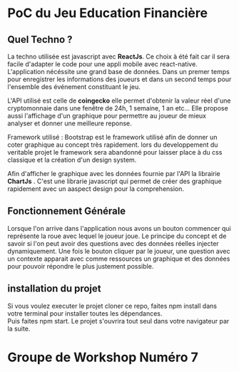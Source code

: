 # PoC du Jeu Education Financière

## Quel Techno ? 

La techno utilisée est javascript avec __ReactJs__. Ce choix à été fait car il sera facile d'adapter le code pour une appli mobile avec react-native.
L'application nécéssite une grand base de données. Dans un premer temps pour enregistrer les informations des joueurs et dans un second temps pour l'ensemble des événement constituant le jeu.

L'API utilisé est celle de __coingecko__ elle permet d'obtenir la valeur réel d'une cryptomonnaie dans une fenêtre de 24h, 1 semaine, 1 an etc...
Elle propose aussi l'affichage d'un graphique pour permettre au joueur de mieux analyser et donner une meilleure reponse.  

Framework utilisé : Bootstrap est le framework utilisé afin de donner un coter graphique au concept très rapidement. lors du developpement du veritable projet le framework sera abandonné pour laisser place à du css classique et la création d'un design system.

Afin d'afficher le graphique avec les données fournie par l'API la librairie __ChartJs__ . C'est une librarie javascript qui permet de créer des graphique rapidement avec un aaspect design pour la comprehension.

## Fonctionnement Générale 

Lorsque l'on arrive dans l'application nous avons un bouton commencer qui représente la roue avec lequel le joueur joue. Le principe du concept et de savoir si l'on peut avoir des questions avec des données réelles injecter dynamiquement. Une fois le bouton cliquer par le joueur, une question avec un contexte apparait avec comme ressources un graphique et des données pour pouvoir répondre le plus justement possible. 


## installation du projet

Si vous voulez executer le projet cloner ce repo, faites npm install dans votre terminal pour installer toutes les dépendances.  
Puis faites npm start. Le projet s'ouvrira tout seul dans votre navigateur par la suite.


# Groupe de Workshop Numéro 7 







